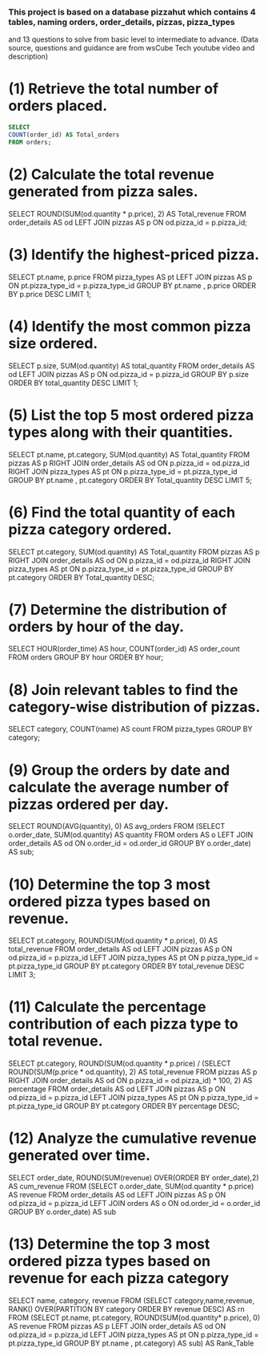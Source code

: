 ### This project is based on a database pizzahut which contains 4 tables, naming orders, order_details, pizzas, pizza_types 
and 13 questions to solve from basic level to intermediate to advance.
(Data source, questions and guidance are from wsCube Tech youtube video and description)

# (1) Retrieve the total number of orders placed.
```sql
SELECT 
COUNT(order_id) AS Total_orders
FROM orders;
```


# (2) Calculate the total revenue generated from pizza sales.

SELECT 
    ROUND(SUM(od.quantity * p.price), 2) AS Total_revenue
FROM
    order_details AS od
        LEFT JOIN
    pizzas AS p ON od.pizza_id = p.pizza_id;



# (3) Identify the highest-priced pizza.

SELECT 
    pt.name, p.price
FROM
    pizza_types AS pt
        LEFT JOIN
    pizzas AS p ON pt.pizza_type_id = p.pizza_type_id
GROUP BY pt.name , p.price
ORDER BY p.price DESC
LIMIT 1;



# (4) Identify the most common pizza size ordered.

SELECT 
    p.size, SUM(od.quantity) AS total_quantity
FROM
    order_details AS od
        LEFT JOIN
    pizzas AS p ON od.pizza_id = p.pizza_id
GROUP BY p.size
ORDER BY total_quantity DESC
LIMIT 1;



# (5) List the top 5 most ordered pizza types along with their quantities.

SELECT 
    pt.name, pt.category, SUM(od.quantity) AS Total_quantity
FROM
    pizzas AS p
        RIGHT JOIN
    order_details AS od ON p.pizza_id = od.pizza_id
        RIGHT JOIN
    pizza_types AS pt ON p.pizza_type_id = pt.pizza_type_id
GROUP BY pt.name , pt.category
ORDER BY Total_quantity DESC
LIMIT 5;



# (6) Find the total quantity of each pizza category ordered.

SELECT 
    pt.category, SUM(od.quantity) AS Total_quantity
FROM
    pizzas AS p
        RIGHT JOIN
    order_details AS od ON p.pizza_id = od.pizza_id
        RIGHT JOIN
    pizza_types AS pt ON p.pizza_type_id = pt.pizza_type_id
GROUP BY pt.category
ORDER BY Total_quantity DESC;



# (7) Determine the distribution of orders by hour of the day.

SELECT 
    HOUR(order_time) AS hour, COUNT(order_id) AS order_count
FROM
    orders
GROUP BY hour
ORDER BY hour;



# (8) Join relevant tables to find the category-wise distribution of pizzas.

SELECT 
    category, COUNT(name) AS count
FROM
    pizza_types
GROUP BY category;



# (9) Group the orders by date and calculate the average number of pizzas ordered per day.

SELECT 
    ROUND(AVG(quantity), 0) AS avg_orders
FROM
    (SELECT 
        o.order_date, SUM(od.quantity) AS quantity
    FROM
        orders AS o
    LEFT JOIN order_details AS od ON o.order_id = od.order_id
    GROUP BY o.order_date) AS sub;



# (10) Determine the top 3 most ordered pizza types based on revenue.

SELECT 
    pt.category,
    ROUND(SUM(od.quantity * p.price), 0) AS total_revenue
FROM
    order_details AS od
        LEFT JOIN
    pizzas AS p ON od.pizza_id = p.pizza_id
        LEFT JOIN
    pizza_types AS pt ON p.pizza_type_id = pt.pizza_type_id
GROUP BY pt.category
ORDER BY total_revenue DESC
LIMIT 3;



# (11) Calculate the percentage contribution of each pizza type to total revenue.

SELECT 
    pt.category,
    ROUND(SUM(od.quantity * p.price) / (SELECT 
                    ROUND(SUM(p.price * od.quantity), 2) AS total_revenue
                FROM
                    pizzas AS p
                        RIGHT JOIN
                    order_details AS od ON p.pizza_id = od.pizza_id) * 100,
            2) AS percentage
FROM
    order_details AS od
        LEFT JOIN
    pizzas AS p ON od.pizza_id = p.pizza_id
        LEFT JOIN
    pizza_types AS pt ON p.pizza_type_id = pt.pizza_type_id
GROUP BY pt.category
ORDER BY percentage DESC;



# (12) Analyze the cumulative revenue generated over time.

SELECT 
    order_date, ROUND(SUM(revenue) OVER(ORDER BY order_date),2) AS cum_revenue
FROM
    (SELECT 
        o.order_date, SUM(od.quantity * p.price) AS revenue
    FROM
		order_details AS od
            LEFT JOIN
        pizzas AS p ON od.pizza_id = p.pizza_id
            LEFT JOIN
        orders AS o ON od.order_id = o.order_id
    GROUP BY o.order_date) AS sub



# (13) Determine the top 3 most ordered pizza types based on revenue for each pizza category

SELECT name, category, revenue
FROM
(SELECT category,name,revenue, RANK() OVER(PARTITION BY category ORDER BY revenue DESC) AS rn
FROM
(SELECT 
    pt.name,
    pt.category,
    ROUND(SUM(od.quantity* p.price), 0) AS revenue
FROM
    pizzas AS p
        LEFT JOIN
    order_details AS od ON od.pizza_id = p.pizza_id
        LEFT JOIN
    pizza_types AS pt ON p.pizza_type_id = pt.pizza_type_id
GROUP BY pt.name , pt.category) AS sub) AS Rank_Table
